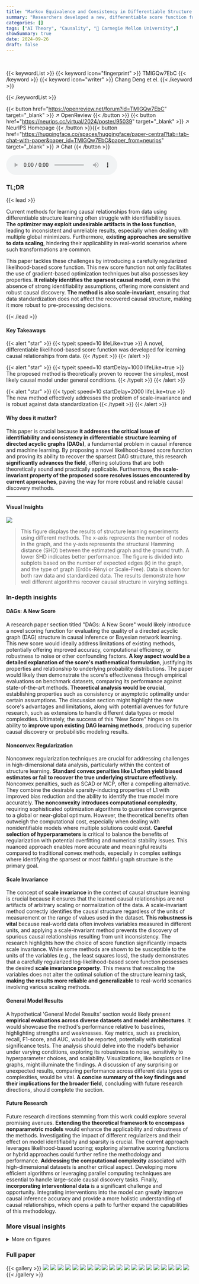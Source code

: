 ```yaml
---
title: "Markov Equivalence and Consistency in Differentiable Structure Learning"
summary: "Researchers developed a new, differentiable score function for learning causal relationships from data that reliably recovers the simplest causal model, even with complex data."
categories: []
tags: ["AI Theory", "Causality", "🏢 Carnegie Mellon University",]
showSummary: true
date: 2024-09-26
draft: false
---
```


<br>

{{< keywordList >}}
{{< keyword icon="fingerprint" >}} TMlGQw7EbC {{< /keyword >}}
{{< keyword icon="writer" >}} Chang Deng et el. {{< /keyword >}}
 
{{< /keywordList >}}

{{< button href="https://openreview.net/forum?id=TMlGQw7EbC" target="_blank" >}}
↗ OpenReview
{{< /button >}}
{{< button href="https://neurips.cc/virtual/2024/poster/95039" target="_blank" >}}
↗ NeurIPS Homepage
{{< /button >}}{{< button href="https://huggingface.co/spaces/huggingface/paper-central?tab=tab-chat-with-paper&paper_id=TMlGQw7EbC&paper_from=neurips" target="_blank" >}}
↗ Chat
{{< /button >}}



<audio controls>
    <source src="https://ai-paper-reviewer.com/TMlGQw7EbC/podcast.wav" type="audio/wav">
    Your browser does not support the audio element.
</audio>


### TL;DR


{{< lead >}}

Current methods for learning causal relationships from data using differentiable structure learning often struggle with identifiability issues.  **The optimizer may exploit undesirable artifacts in the loss function**, leading to inconsistent and unreliable results, especially when dealing with multiple global minimizers.  Furthermore, **existing approaches are sensitive to data scaling**, hindering their applicability in real-world scenarios where such transformations are common. 

This paper tackles these challenges by introducing a carefully regularized likelihood-based score function. This new score function not only facilitates the use of gradient-based optimization techniques but also possesses key properties.  **It reliably identifies the sparsest causal model**, even in the absence of strong identifiability assumptions, offering more consistent and robust causal discovery.  **The method is also scale-invariant**, ensuring that data standardization does not affect the recovered causal structure, making it more robust to pre-processing decisions.

{{< /lead >}}


#### Key Takeaways

{{< alert "star" >}}
{{< typeit speed=10 lifeLike=true >}} A novel, differentiable likelihood-based score function was developed for learning causal relationships from data. {{< /typeit >}}
{{< /alert >}}

{{< alert "star" >}}
{{< typeit speed=10 startDelay=1000 lifeLike=true >}} The proposed method is theoretically proven to recover the simplest, most likely causal model under general conditions. {{< /typeit >}}
{{< /alert >}}

{{< alert "star" >}}
{{< typeit speed=10 startDelay=2000 lifeLike=true >}} The new method effectively addresses the problem of scale-invariance and is robust against data standardization {{< /typeit >}}
{{< /alert >}}

#### Why does it matter?
This paper is crucial because **it addresses the critical issue of identifiability and consistency in differentiable structure learning of directed acyclic graphs (DAGs)**, a fundamental problem in causal inference and machine learning.  By proposing a novel likelihood-based score function and proving its ability to recover the sparsest DAG structure, this research **significantly advances the field**, offering solutions that are both theoretically sound and practically applicable.  Furthermore, **the scale-invariant property of the proposed score resolves issues encountered by current approaches**, paving the way for more robust and reliable causal discovery methods.

------
#### Visual Insights



![](https://ai-paper-reviewer.com/TMlGQw7EbC/figures_9_1.jpg)

> This figure displays the results of structure learning experiments using different methods. The x-axis represents the number of nodes in the graph, and the y-axis represents the structural Hamming distance (SHD) between the estimated graph and the ground truth. A lower SHD indicates better performance.  The figure is divided into subplots based on the number of expected edges (k) in the graph, and the type of graph (Erdős-Rényi or Scale-Free).  Data is shown for both raw data and standardized data. The results demonstrate how well different algorithms recover causal structure in varying settings.







### In-depth insights


#### DAGs: A New Score
A research paper section titled "DAGs: A New Score" would likely introduce a novel scoring function for evaluating the quality of a directed acyclic graph (DAG) structure in causal inference or Bayesian network learning.  This new score would ideally address limitations of existing methods, potentially offering improved accuracy, computational efficiency, or robustness to noise or other confounding factors.  **A key aspect would be a detailed explanation of the score's mathematical formulation**, justifying its properties and relationship to underlying probability distributions.  The paper would likely then demonstrate the score's effectiveness through empirical evaluations on benchmark datasets, comparing its performance against state-of-the-art methods.  **Theoretical analysis would be crucial**, establishing properties such as consistency or asymptotic optimality under certain assumptions.  The discussion section might highlight the new score's advantages and limitations, along with potential avenues for future research, such as extensions to handle different data types or model complexities.  Ultimately, the success of this "New Score" hinges on its ability to **improve upon existing DAG learning methods**, producing superior causal discovery or probabilistic modeling results.

#### Nonconvex Regularization
Nonconvex regularization techniques are crucial for addressing challenges in high-dimensional data analysis, particularly within the context of structure learning.  **Standard convex penalties like L1 often yield biased estimates or fail to recover the true underlying structure effectively.**  Nonconvex penalties, such as SCAD or MCP, offer a compelling alternative. They combine the desirable sparsity-inducing properties of L1 with improved bias reduction and the ability to identify the true model more accurately.  **The nonconvexity introduces computational complexity**, requiring sophisticated optimization algorithms to guarantee convergence to a global or near-global optimum. However, the theoretical benefits often outweigh the computational cost, especially when dealing with nonidentifiable models where multiple solutions could exist.  **Careful selection of hyperparameters**  is critical to balance the benefits of regularization with potential overfitting and numerical stability issues.   This nuanced approach enables more accurate and meaningful results compared to traditional convex methods, especially in complex settings where identifying the sparsest or most faithful graph structure is the primary goal.

#### Scale Invariance
The concept of **scale invariance** in the context of causal structure learning is crucial because it ensures that the learned causal relationships are not artifacts of arbitrary scaling or normalization of the data.  A scale-invariant method correctly identifies the causal structure regardless of the units of measurement or the range of values used in the dataset.  **This robustness is vital** because real-world data often involves variables measured in different units, and applying a scale-invariant method prevents the discovery of spurious causal relationships resulting from unit inconsistency. The research highlights how the choice of score function significantly impacts scale invariance.  While some methods are shown to be susceptible to the units of the variables (e.g., the least squares loss), the study demonstrates that a carefully regularized log-likelihood-based score function possesses the desired **scale invariance property**. This means that rescaling the variables does not alter the optimal solution of the structure learning task, **making the results more reliable and generalizable** to real-world scenarios involving various scaling methods.

#### General Model Results
A hypothetical 'General Model Results' section would likely present **empirical evaluations across diverse datasets and model architectures**.  It would showcase the method's performance relative to baselines, highlighting strengths and weaknesses.  Key metrics, such as precision, recall, F1-score, and AUC, would be reported, potentially with statistical significance tests.  The analysis should delve into the model's behavior under varying conditions, exploring its robustness to noise, sensitivity to hyperparameter choices, and scalability.  Visualizations, like boxplots or line graphs, might illuminate the findings.  A discussion of any surprising or unexpected results, comparing performance across different data types or complexities, would be vital.  **A concise summary of the key findings and their implications for the broader field**, concluding with future research directions, should complete the section.

#### Future Research
Future research directions stemming from this work could explore several promising avenues.  **Extending the theoretical framework to encompass nonparametric models** would enhance the applicability and robustness of the methods. Investigating the impact of different regularizers and their effect on model identifiability and sparsity is crucial. The current approach leverages likelihood-based scoring; exploring alternative scoring functions or hybrid approaches could further refine the methodology and performance. **Addressing the computational complexity** associated with high-dimensional datasets is another critical aspect.  Developing more efficient algorithms or leveraging parallel computing techniques are essential to handle large-scale causal discovery tasks.  Finally, **incorporating interventional data** is a significant challenge and opportunity.  Integrating interventions into the model can greatly improve causal inference accuracy and provide a more holistic understanding of causal relationships, which opens a path to further expand the capabilities of this methodology.


### More visual insights

<details>
<summary>More on figures
</summary>


![](https://ai-paper-reviewer.com/TMlGQw7EbC/figures_9_2.jpg)

> The figure compares the performance of different methods in recovering the true causal structure, represented as a directed acyclic graph (DAG), from data generated by structural equation models (SEMs). The performance is measured using the Structural Hamming Distance (SHD), which quantifies the difference between the estimated DAG and the true DAG. Lower SHD values indicate better accuracy. The figure shows results for different graph types (Erdős-Rényi and Scale-Free) with varying numbers of edges, demonstrating how the methods perform with different levels of sparsity and network structure. It also shows results for different numbers of nodes (p) and sample sizes (n), demonstrating the scalability of the methods. The results suggest that the LOGLL-NOTEARS method performs best overall. The results for the standardized data are shown in (b).


![](https://ai-paper-reviewer.com/TMlGQw7EbC/figures_9_3.jpg)

> This figure compares the performance of various causal structure learning algorithms on raw and standardized data.  The Structural Hamming Distance (SHD) is used to measure the difference between the estimated causal graph structure and the ground truth. Lower SHD values indicate better performance. The figure shows that standardizing the data significantly impacts some algorithms (GOLEM, NOTEARS, DAGMA) causing them to perform much worse compared to using raw data; while others (LOGLL-NOTEARS) maintain robustness to data standardization.


![](https://ai-paper-reviewer.com/TMlGQw7EbC/figures_9_4.jpg)

> This figure shows the results of an experiment evaluating the impact of the hyperparameter δ on the quality of solutions obtained by the LOGLL-NOTEARS algorithm. The experiment used a simple fork graph structure (X0 → X1 and X0 → X2) and varied δ, while keeping other hyperparameters fixed. The plots show the structural Hamming distance (SHD) between the estimated graph and the true graph, along with the distance between the estimated model parameters and the true parameters. For values of δ less than a certain threshold (δ0), the SHD and distance are both close to zero, indicating that the algorithm successfully recovers the minimal model in the Markov equivalence class. This supports the theoretical findings of the paper which demonstrate that under certain conditions, the LOGLL-NOTEARS algorithm consistently recovers the minimal model within its Markov equivalence class.


![](https://ai-paper-reviewer.com/TMlGQw7EbC/figures_25_1.jpg)

> This figure shows a plot of the quasi-MCP penalty function, pλ,δ(t), with parameters λ = 2 and δ = 1.  The plot illustrates the function's behavior: it is constant at 1 for |t| ≥ δ, quadratic for |t| < δ, and smooth throughout its domain. The quasi-MCP penalty combines the properties of a quadratic function near zero, approximating the L2 penalty, with a constant value for larger values of |t|, approximating the L0 penalty. This balance results in a penalty that is both differentiable and encourages sparsity.


![](https://ai-paper-reviewer.com/TMlGQw7EbC/figures_31_1.jpg)

> This figure shows the results of the experiment comparing different methods for estimating the structure of directed acyclic graphs (DAGs). The results are evaluated using Structural Hamming Distance (SHD), which measures the difference between the estimated DAG and the true DAG. The experiment varies the number of nodes (p) and edges (k) in the DAG, as well as the method used for estimation.  Lower SHD values indicate better performance.


![](https://ai-paper-reviewer.com/TMlGQw7EbC/figures_32_1.jpg)

> This figure compares the performance of various causal discovery methods on datasets with 5 nodes and 2k expected edges, generated using the Erdős-Rényi (ER) random graph model. The comparison is made between using raw data and standardized data. The results show that the Structural Hamming Distance (SHD), a measure of the difference between the estimated graph and the true graph, is generally lower for methods using raw data, especially for the LOGLL methods (which are the main focus of the paper). This indicates that standardizing the data can negatively impact the performance of some causal discovery methods.


![](https://ai-paper-reviewer.com/TMlGQw7EbC/figures_32_2.jpg)

> This figure displays the results of an experiment comparing various methods for learning the structure of directed acyclic graphs (DAGs).  The experiment uses several types of random graphs with varying numbers of nodes (10, 20, 50, 70, 100) and edges, and evaluates the performance using the Structural Hamming Distance (SHD), a measure of how similar the learned structure is to the true structure.  Lower SHD values indicate better performance. The figure is organized with columns representing different graph density levels (k = 1, 2, 4) and rows representing different graph types (Erdős-Rényi and Scale-Free). The number of samples used in each experiment is 1000 (n=1000).


![](https://ai-paper-reviewer.com/TMlGQw7EbC/figures_33_1.jpg)

> This figure shows the results of an experiment to test the impact of the hyperparameter δ (delta) on the performance of an algorithm for learning causal graphs. The experiment uses a simple fork structure graph (X0 → X1, X0 → X2) as the ground truth graph.  The results show that when δ is smaller than a certain threshold (δ0), the algorithm finds the minimal model (Best) within the Markov equivalence class and the structural Hamming distance (SHD) between the estimated graph and the true graph is close to zero. This suggests that choosing δ appropriately leads to accurate causal discovery.


![](https://ai-paper-reviewer.com/TMlGQw7EbC/figures_33_2.jpg)

> This figure shows the results of an experiment to evaluate the impact of the hyperparameter δ on the performance of a structure learning algorithm. The algorithm aims to recover the minimal equivalence class of a DAG. The X-axis shows the values of δ, while the Y-axes show the structural Hamming distance (SHD) and the distance between the estimated model and the true model. The dots represent the results from 100000 different initializations of the algorithm, showing the distribution of SHD and distance values for each δ value. The red line shows the average values, highlighting that for small enough δ values (0 < δ < δ0), the algorithm consistently recovers the minimal equivalence class.


![](https://ai-paper-reviewer.com/TMlGQw7EbC/figures_34_1.jpg)

> The figure displays the time taken by different causal discovery algorithms to learn the graph structure for various graph sizes (number of nodes) and edge densities. The algorithms are compared using the Structural Hamming Distance (SHD), which measures how close the estimated graph structure is to the ground truth.  The graph types considered are Erdős-Rényi (ER) and Scale-Free (SF) networks, characterized by different connectivity patterns. The results show how the computation time increases with the number of nodes and edges.  The time taken by our proposed method is comparable to other state-of-the-art methods.


![](https://ai-paper-reviewer.com/TMlGQw7EbC/figures_34_2.jpg)

> This figure shows the computation time for different causal structure learning algorithms on raw data.  The x-axis represents the number of nodes in the graph, and the y-axis shows the time taken (in seconds).  Different colors represent different algorithms. The results are broken down by the type of graph (Erdős-Rényi or Scale-free) and the average number of edges.  The standard error bars have been removed for clarity.


![](https://ai-paper-reviewer.com/TMlGQw7EbC/figures_35_1.jpg)

> This figure displays the results of the Structural Hamming Distance (SHD) for neural network models with different graph types (scale-free and Erdős-Rényi) and numbers of nodes.  The SHD measures the difference between the estimated causal graph structure and the ground truth.  Two methods are compared: LOGLL (using log-likelihood with quasi-MCP penalty) and L2 (using least squares loss with L1 penalty), along with a CAM baseline. The results show the impact of standardization on the SHD for both methods, across various network settings and sizes.


![](https://ai-paper-reviewer.com/TMlGQw7EbC/figures_35_2.jpg)

> The figure shows the comparison of the SHD for the logistic model between NOTEARS and LOGLL-NOTEARS with different number of nodes.  The results are shown for scale-free and Erdos-Renyi graphs with different numbers of expected edges. The error bars show the standard error over 10 simulations.


</details>






### Full paper

{{< gallery >}}
<img src="https://ai-paper-reviewer.com/TMlGQw7EbC/1.png" class="grid-w50 md:grid-w33 xl:grid-w25" />
<img src="https://ai-paper-reviewer.com/TMlGQw7EbC/2.png" class="grid-w50 md:grid-w33 xl:grid-w25" />
<img src="https://ai-paper-reviewer.com/TMlGQw7EbC/3.png" class="grid-w50 md:grid-w33 xl:grid-w25" />
<img src="https://ai-paper-reviewer.com/TMlGQw7EbC/4.png" class="grid-w50 md:grid-w33 xl:grid-w25" />
<img src="https://ai-paper-reviewer.com/TMlGQw7EbC/5.png" class="grid-w50 md:grid-w33 xl:grid-w25" />
<img src="https://ai-paper-reviewer.com/TMlGQw7EbC/6.png" class="grid-w50 md:grid-w33 xl:grid-w25" />
<img src="https://ai-paper-reviewer.com/TMlGQw7EbC/7.png" class="grid-w50 md:grid-w33 xl:grid-w25" />
<img src="https://ai-paper-reviewer.com/TMlGQw7EbC/8.png" class="grid-w50 md:grid-w33 xl:grid-w25" />
<img src="https://ai-paper-reviewer.com/TMlGQw7EbC/9.png" class="grid-w50 md:grid-w33 xl:grid-w25" />
<img src="https://ai-paper-reviewer.com/TMlGQw7EbC/10.png" class="grid-w50 md:grid-w33 xl:grid-w25" />
<img src="https://ai-paper-reviewer.com/TMlGQw7EbC/11.png" class="grid-w50 md:grid-w33 xl:grid-w25" />
<img src="https://ai-paper-reviewer.com/TMlGQw7EbC/12.png" class="grid-w50 md:grid-w33 xl:grid-w25" />
<img src="https://ai-paper-reviewer.com/TMlGQw7EbC/13.png" class="grid-w50 md:grid-w33 xl:grid-w25" />
<img src="https://ai-paper-reviewer.com/TMlGQw7EbC/14.png" class="grid-w50 md:grid-w33 xl:grid-w25" />
<img src="https://ai-paper-reviewer.com/TMlGQw7EbC/15.png" class="grid-w50 md:grid-w33 xl:grid-w25" />
<img src="https://ai-paper-reviewer.com/TMlGQw7EbC/16.png" class="grid-w50 md:grid-w33 xl:grid-w25" />
<img src="https://ai-paper-reviewer.com/TMlGQw7EbC/17.png" class="grid-w50 md:grid-w33 xl:grid-w25" />
<img src="https://ai-paper-reviewer.com/TMlGQw7EbC/18.png" class="grid-w50 md:grid-w33 xl:grid-w25" />
<img src="https://ai-paper-reviewer.com/TMlGQw7EbC/19.png" class="grid-w50 md:grid-w33 xl:grid-w25" />
<img src="https://ai-paper-reviewer.com/TMlGQw7EbC/20.png" class="grid-w50 md:grid-w33 xl:grid-w25" />
{{< /gallery >}}